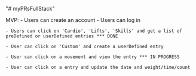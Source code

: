 "# myPRsFullStack" 

MVP: 
    - Users can create an account 
    - Users can log in 

    - Users can click on 'Cardio', 'Lifts', 'Skills' and get a list of preDefined or userDefined entries *** DONE 

    - User can click on 'Custom' and create a userDefined entry

    - User can click on a movement and view the entry *** IN PROGRESS 

    - User can click on a entry and update the date and weight/time/count 